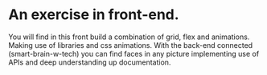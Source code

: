 # An exercise in front-end.

You will find in this front build a combination of grid, flex and animations.
Making use of libraries and css animations.
With the back-end connected (smart-brain-w-tech) you can find faces in any picture implementing use of APIs and deep understanding up documentation.
